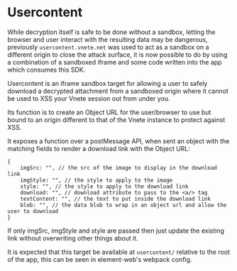 # Usercontent

While decryption itself is safe to be done without a sandbox,
letting the browser and user interact with the resulting data may be dangerous,
previously `usercontent.vnete.net` was used to act as a sandbox on a different origin to close the attack surface,
it is now possible to do by using a combination of a sandboxed iframe and some code written into the app which consumes this SDK.

Usercontent is an iframe sandbox target for allowing a user to safely download a decrypted attachment from a sandboxed origin where it cannot be used to XSS your Vnete session out from under you.

Its function is to create an Object URL for the user/browser to use but bound to an origin different to that of the Vnete instance to protect against XSS.

It exposes a function over a postMessage API, when sent an object with the matching fields to render a download link with the Object URL:

```json5
{
    imgSrc: "", // the src of the image to display in the download link
    imgStyle: "", // the style to apply to the image
    style: "", // the style to apply to the download link
    download: "", // download attribute to pass to the <a/> tag
    textContent: "", // the text to put inside the download link
    blob: "", // the data blob to wrap in an object url and allow the user to download
}
```

If only imgSrc, imgStyle and style are passed then just update the existing link without overwriting other things about it.

It is expected that this target be available at `usercontent/` relative to the root of the app, this can be seen in element-web's webpack config.
